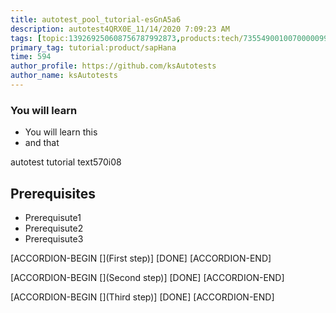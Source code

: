 ```yaml
---
title: autotest_pool_tutorial-esGnA5a6
description: autotest4QRX0E_11/14/2020 7:09:23 AM
tags: [topic:139269250608756787992873,products:tech/73554900100700000996,tutorial:experience/advanced]
primary_tag: tutorial:product/sapHana
time: 594
author_profile: https://github.com/ksAutotests
author_name: ksAutotests
---
```

### You will learn
- You will learn this
- and that

autotest tutorial text570i08

## Prerequisites
- Prerequisute1
- Prerequisute2
- Prerequisute3

[ACCORDION-BEGIN [](First step)]
[DONE]
[ACCORDION-END]

[ACCORDION-BEGIN [](Second step)]
[DONE]
[ACCORDION-END]

[ACCORDION-BEGIN [](Third step)]
[DONE]
[ACCORDION-END]


